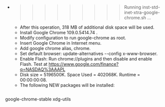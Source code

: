 * >>>>>>>>> Running inst-std-inet-xtra-google-chrome.sh ...
  * After this operation, 318 MB of additional disk space will be used.
  * Install Google Chrome 109.0.5414.74 .
  * Modify configuration to run google-chrome as root.
  * Insert Google Chrome in Internet menu.
  * Add google chrome alias, chrome.
  * Set default browser: update-alternatives --config x-www-browser.
  * Enable Flash: Run chrome://plugins and then disable and enable Flash. Test at https://www.google.com/finance?q=NASDAQ%3AAAPL
  * Disk size = 5196500K. Space Used = 402068K. Runtime = 00:00:00:08.
  * The following NEW packages will be installed:
  ```bash
google-chrome-stable xdg-utils
  ```
